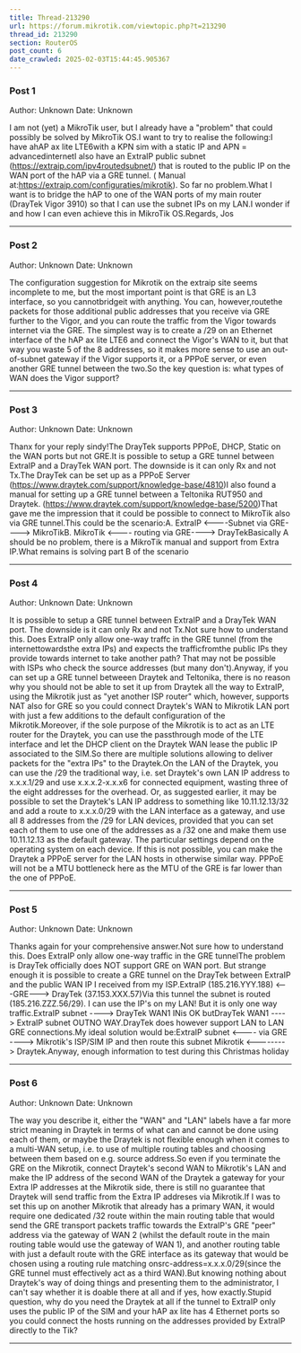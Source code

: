 ```yaml
---
title: Thread-213290
url: https://forum.mikrotik.com/viewtopic.php?t=213290
thread_id: 213290
section: RouterOS
post_count: 6
date_crawled: 2025-02-03T15:44:45.905367
---
```


### Post 1
Author: Unknown
Date: Unknown

I am not (yet) a MikroTik user, but I already have a "problem" that could possibly be solved by MikroTik OS.I want to try to realise the following:I have ahAP ax lite LTE6with a KPN sim with a static IP and APN = advancedinternetI also have an ExtraIP public subnet (https://extraip.com/ipv4routedsubnet/) that is routed to the public IP on  the WAN port of the hAP via a GRE tunnel. ( Manual at:https://extraip.com/configuraties/mikrotik). So far no problem.What I want is to bridge the hAP to one of the WAN ports of my main router (DrayTek Vigor 3910) so that I can use the subnet IPs on my LAN.I wonder if and how I can even achieve this in MikroTik OS.Regards, Jos

---
### Post 2
Author: Unknown
Date: Unknown

The configuration suggestion for Mikrotik on the extraip site seems incomplete to me, but the most important point is that GRE is an L3 interface, so you cannotbridgeit with anything. You can, however,routethe packets for those additional public addresses that you receive via GRE further to the Vigor, and you can route the traffic from the Vigor towards internet via the GRE. The simplest way is to create a /29 on an Ethernet interface of the hAP ax lite LTE6 and connect the Vigor's WAN to it, but that way you waste 5 of the 8 addresses, so it makes more sense to use an out-of-subnet gateway if the Vigor supports it, or a PPPoE server, or even another GRE tunnel between the two.So the key question is: what types of WAN does the Vigor support?

---
### Post 3
Author: Unknown
Date: Unknown

Thanx for your reply sindy!The DrayTek supports PPPoE, DHCP, Static on the WAN ports but not GRE.It is possible to setup a GRE tunnel between ExtraIP and a DrayTek WAN port. The downside is it can only Rx and not Tx.The DrayTek can be set up as a PPPoE Server (https://www.draytek.com/support/knowledge-base/4810)I also found a manual for setting up a GRE tunnel between a Teltonika RUT950 and Draytek. (https://www.draytek.com/support/knowledge-base/5200)That gave me the impression that it could be possible to connect to MikroTik also via GRE tunnel.This could be the scenario:A. ExtraIP <----Subnet via GRE----> MikroTikB. MikroTik <---- routing via GRE----> DrayTekBasically A should be no problem, there is a MikroTik manual and support from Extra IP.What remains is solving part B of the scenario

---
### Post 4
Author: Unknown
Date: Unknown

It is possible to setup a GRE tunnel between ExtraIP and a DrayTek WAN port. The downside is it can only Rx and not Tx.Not sure how to understand this. Does ExtraIP only allow one-way traffc in the GRE tunnel (from the internettowardsthe extra IPs) and expects the trafficfromthe public IPs they provide towards internet to take another path? That may not be possible with ISPs who check the source addresses (but many don't).Anyway, if you can set up a GRE tunnel betweeen Draytek and Teltonika, there is no reason why you should not be able to set it up from Draytek all the way to ExtraIP, using the Mikrotik just as "yet another ISP router" which, however, supports NAT also for GRE so you could connect Draytek's WAN to Mikrotik LAN port with just a few additions to the default configuration of the Mikrotik.Moreover, if the sole purpose of the Mikrotik is to act as an LTE router for the Draytek, you can use the passthrough mode of the LTE interface and let the DHCP client on the Draytek WAN lease the public IP associated to the SIM.So there are multiple solutions allowing to deliver packets for the "extra IPs" to the Draytek.On the LAN of the Draytek, you can use the /29 the traditional way, i.e. set Draytek's own LAN IP address to x.x.x.1/29 and use x.x.x.2-x.x.x6 for connected equipment, wasting three of the eight addresses for the overhead. Or, as suggested earlier, it may be possible to set the Draytek's LAN IP address to something like 10.11.12.13/32 and add a route to x.x.x.0/29 with the LAN interface as a gateway, and use all 8 addresses from the /29 for LAN devices, provided that you can set each of them to use one of the addresses as a /32 one and make them use 10.11.12.13 as the default gateway. The particular settings depend on the operating system on each device. If this is not possible, you can make the Draytek a PPPoE server for the LAN hosts in otherwise similar way. PPPoE will not be a MTU bottleneck here as the MTU of the GRE is far lower than the one of PPPoE.

---
### Post 5
Author: Unknown
Date: Unknown

Thanks again for your comprehensive answer.Not sure how to understand this. Does ExtraIP only allow one-way traffic in the GRE tunnelThe problem is DrayTek officially does NOT support GRE on WAN port. But strange enough it is possible to create a GRE tunnel on the DrayTek between ExtraIP and the public WAN IP I received from my ISP.ExtraIP (185.216.YYY.188) <---GRE---> DrayTek (37.153.XXX.57)Via this tunnel the subnet is routed (185.216.ZZZ.56/29). I can use the IP's on my LAN! But it is only one way traffic.ExtraIP subnet ----> DrayTek WAN1 INis OK butDrayTek WAN1 ----> ExtraIP subnet OUTNO WAY.DrayTek does however support LAN to LAN GRE connections.My ideal solution would be:ExtraIP subnet <---- via GRE ----> Mikrotik's ISP/SIM IP and then route this subnet Mikrotik <--------> Draytek.Anyway, enough information to test during this Christmas holiday

---
### Post 6
Author: Unknown
Date: Unknown

The way you describe it, either the "WAN" and "LAN" labels have a far more strict meaning in Draytek in terms of what can and cannot be done using each of them, or maybe the Draytek is not flexible enough when it comes to a multi-WAN setup, i.e. to use of multiple routing tables and choosing between them based on e.g. source address.So even if you terminate the GRE on the Mikrotik, connect Draytek's second WAN to Mikrotik's LAN and make the IP address of the second WAN of the Draytek a gateway for your Extra IP addresses at the Mikrotik side, there is still no guarantee that Draytek will send traffic from the Extra IP addreses via Mikrotik.If I was to set this up on another Mikrotik that already has a primary WAN, it would require one dedicated /32 route within the main routing table that would send the GRE transport packets traffic towards the ExtraIP's GRE "peer" address via the gateway of WAN 2 (whilst the default route in the main routing table would use the gateway of WAN 1), and another routing table with just a default route with the GRE interface as its gateway that would be chosen using a routing rule matching onsrc-address=x.x.x.0/29(since the GRE tunnel must effectively act as a third WAN).But knowing nothing about Draytek's way of doing things and presenting them to the administrator, I can't say whether it is doable there at all and if yes, how exactly.Stupid question, why do you need the Draytek at all if the tunnel to ExtraIP only uses the public IP of the SIM and your hAP ax lite has 4 Ethernet ports so you could connect the hosts running on the addresses provided by ExtraIP directly to the Tik?

---
